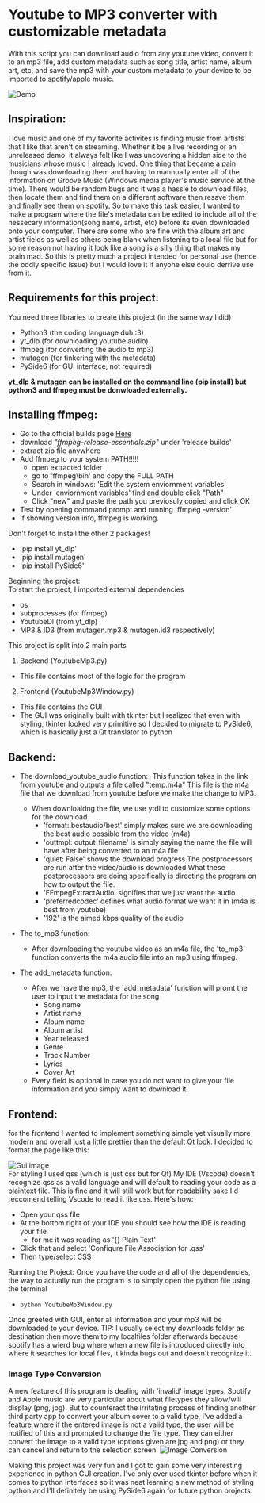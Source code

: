 # Youtube to MP3 converter with customizable metadata
With this script you can download audio from any youtube video, convert it to an
mp3 file, add custom metadata such as song title, artist name, album art, etc, and
save the mp3 with your custom metadata to your device to be imported to spotify/apple
music.

![Demo](Demo.gif)

## Inspiration:  
I love music and one of my favorite activites is finding music 
from artists that I like that aren't on streaming.  Whether it be a live recording
or an unreleased demo, it always felt like I was uncovering a hidden side to the 
musicians whose music I already loved.  One thing that became a pain though was 
downloading them and having to mannually enter all of the information on
Groove Music (Windows media player's music service at the time).  There
would be random bugs and it was a hassle to download files, then locate them and 
find them on a different software then resave them and finally see them on spotify.
So to make this task easier, I wanted to make a program where the file's metadata can
be edited to include all of the nessecary information(song name, artist, etc) before
its even downloaded onto your computer.  There are some who are fine with the album
art and artist fields as well as others being blank when listening to a local file 
but for some reason not having it look like a song is a silly thing that makes my
brain mad.  So this is pretty much a project intended for personal use (hence the 
oddly specific issue) but I would love it if anyone else could derrive use from
it.

## Requirements for this project:
You need three libraries to create this project (in the same way I did)
- Python3 (the coding language duh :3)
- yt_dlp (for downloading youtube audio)
- ffmpeg (for converting the audio to mp3) 
- mutagen (for tinkering with the metadata)
- PySide6 (for GUI interface, not required)

**yt_dlp & mutagen can be installed on the command line (pip install) but python3 and 
ffmpeg must be donwloaded externally.**

## Installing ffmpeg:
- Go to the official builds page [Here](http://gyan.dev/ffmpeg/builds/)
- download *"ffmpeg-release-essentials.zip"* under 'release builds'
- extract zip file anywhere
- Add ffmpeg to your system PATH!!!!!
    - open extracted folder
    - go to 'ffmpeg\bin' and copy the FULL PATH
    - Search in windows: 'Edit the system enviornment variables'
    - Under 'enviornment variables' find and double click "Path"
    - Click "new" and paste the path you previosuly copied and click OK
- Test by opening command prompt and running 'ffmpeg -version'
- If showing version info, ffmpeg is working.

Don't forget to install the other 2 packages!
- 'pip install yt_dlp'
- 'pip install mutagen'
- 'pip install PySide6'

Beginning the project:  
To start the project, I imported external dependencies
- os
- subprocesses (for ffmpeg)
- YoutubeDl (from yt_dlp)
- MP3 & ID3 (from mutagen.mp3 & mutagen.id3 respectively)

This project is split into 2 main parts
1. Backend (YoutubeMp3.py)
- This file contains most of the logic for the program

2. Frontend (YoutubeMp3Window.py)
- This file contains the GUI
- The GUI was originally built with tkinter but I realized
that even with styling, tkinter looked very primitive so I 
decided to migrate to PySide6, which is basically just a
Qt translator to python

## Backend:
- The download_youtube_audio function:
    -This function takes in the link from youtube and outputs a file called
    "temp.m4a"  This file is the m4a file that we download from youtube 
    before we make the change to MP3.
    - When downloaidng the file, we use ytdl to customize some options for the download
        - 'format: bestaudio/best' simply makes sure we are downloading the best audio possible
        from the video (m4a)
        - 'outtmpl: output_filename' is simply saying the name the file will have after being 
        converted to an m4a file
        - 'quiet: False' shows the download progress
        The postprocessors are run after the video/audio is downloaded
        What these postprocessors are doing specifically is directing the program on how to output the file.
        - 'FFmpegExtractAudio' signifies that we just want the audio
        - 'preferredcodec' defines what audio format we want it in (m4a is best from youtube)
        - '192' is the aimed kbps quality of the audio

- The to_mp3 function:
    - After downloading the youtube video as an m4a file, the 'to_mp3' function converts the m4a audio 
    file into an mp3 using ffmpeg.

- The add_metadata function:
    - After we have the mp3, the 'add_metadata' function will promt the user to input the
    metadata for the song
        - Song name
        - Artist name
        - Album name
        - Album artist
        - Year released
        - Genre
        - Track Number
        - Lyrics
        - Cover Art
    - Every field is optional in case you do not want to give your file information and you
    simply want to download it.

## Frontend:
for the frontend I wanted to implement something simple yet visually more modern
and overall just a little prettier than the default Qt look.
I decided to format the page like this:

![Gui image](GUI.png)  
For styling I used qss (which is just css but for Qt)
My IDE (Vscode) doesn't recognize qss as a valid language and will default
to reading your code as a plaintext file.  This is fine and it will still
work but for readability sake I'd reccomend telling Vscode to read it like css.
Here's how:
- Open your qss file
- At the bottom right of your IDE you should see how the IDE is reading your file
    - for me it was reading as '{} Plain Text'
- Click that and select 'Configure File Association for .qss'
- Then type/select CSS

Running the Project:
Once you have the code and all of the dependencies, the way to actually run the program
is to simply open the python file using the terminal
- `python YoutubeMp3Window.py`

Once greeted with GUI, enter all information and your mp3 will be downloaded to your device.
TIP: I usually select my downloads folder as destination then move them to my localfiles 
folder afterwards because spotify has a wierd bug where when a new file is introduced directly
into where it searches for local files, it kinda bugs out and doesn't recognize it.

### Image Type Conversion
A new feature of this program is dealing with 'invalid' image types.  Spotify and Apple music are very particular about what filetypes they allow/will display (png, jpg).  But to counteract the irritating process of finding another third party app to convert your album cover to a valid type, I've added a feature where if the entered image is not a valid type, the user will be notified of this and prompted to change the file type.  They can either convert the image to a valid type (options given are jpg and png) or they can cancel and return to the selection screen.
![Image Conversion](imagetype.png)

Making this project was very fun and I got to gain some very interesting experience in 
python GUI creation.  I've only ever used tkinter before when it comes to python interfaces
so it was neat learning a new method of styling python and I'll definitely be using PySide6
again for future python projects.
